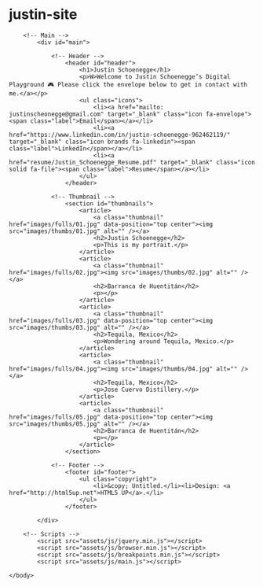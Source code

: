 # justin-site
<!DOCTYPE HTML>
<!--
	Lens by HTML5 UP
	html5up.net | @ajlkn
	Free for personal and commercial use under the CCA 3.0 license (html5up.net/license)
-->
<html>
	<head>
		<title>Justin Schoenegge</title>
		<meta charset="utf-8" />
		<meta name="viewport" content="width=device-width, initial-scale=1, user-scalable=no" />
		<link rel="stylesheet" href="assets/css/main.css" />
		<noscript><link rel="stylesheet" href="assets/css/noscript.css" /></noscript>
	</head>
	<body class="is-preload-0 is-preload-1 is-preload-2">

		<!-- Main -->
			<div id="main">

				<!-- Header -->
					<header id="header">
						<h1>Justin Schoenegge</h1>
						<p>W>Welcome to Justin Schoenegge’s Digital Playground 🎮 Please click the envelope below to get in contact with me.</a></p>
						<ul class="icons">
							<li><a href="mailto: justinscheonegge@gmail.com" target="_blank" class="icon fa-envelope"><span class="label">Email</span></a></li>
							<li><a href="https://www.linkedin.com/in/justin-schoenegge-962462119/" target="_blank" class="icon brands fa-linkedin"><span class="label">LinkedIn</span></a></li>
							<li><a href="resume/Justin_Schoenegge_Resume.pdf" target="_blank" class="icon solid fa-file"><span class="label">Resume</span></a></li>
						</ul>
					</header>

				<!-- Thumbnail -->
					<section id="thumbnails">
						<article>
							<a class="thumbnail" href="images/fulls/01.jpg" data-position="top center"><img src="images/thumbs/01.jpg" alt="" /></a>
							<h2>Justin Schoenegge</h2>
							<p>This is my portrait.</p>
						</article>
						<article>
							<a class="thumbnail" href="images/fulls/02.jpg"><img src="images/thumbs/02.jpg" alt="" /></a>
							<h2>Barranca de Huentitán</h2>
							<p></p>
						</article>
						<article>
							<a class="thumbnail" href="images/fulls/03.jpg" data-position="top center"><img src="images/thumbs/03.jpg" alt="" /></a>
							<h2>Tequila, Mexico</h2>
							<p>Wondering around Tequila, Mexico.</p>
						</article>
						<article>
							<a class="thumbnail" href="images/fulls/04.jpg"><img src="images/thumbs/04.jpg" alt="" /></a>
							<h2>Tequila, Mexico</h2>
							<p>Jose Cuervo Distillery.</p>
						</article>
						<article>
							<a class="thumbnail" href="images/fulls/05.jpg" data-position="top center"><img src="images/thumbs/05.jpg" alt="" /></a>
							<h2>Barranca de Huentitán</h2>
							<p></p>
						</article>
					</section>

				<!-- Footer -->
					<footer id="footer">
						<ul class="copyright">
							<li>&copy; Untitled.</li><li>Design: <a href="http://html5up.net">HTML5 UP</a>.</li>
						</ul>
					</footer>

			</div>

		<!-- Scripts -->
			<script src="assets/js/jquery.min.js"></script>
			<script src="assets/js/browser.min.js"></script>
			<script src="assets/js/breakpoints.min.js"></script>
			<script src="assets/js/main.js"></script>

	</body>
</html>
